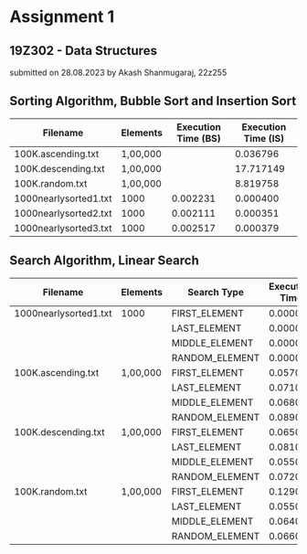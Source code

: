 # Assignment 1
## 19Z302 - Data Structures
submitted on 28.08.2023 by Akash Shanmugaraj, 22z255


## Sorting Algorithm, Bubble Sort and Insertion Sort
|Filename|Elements|Execution Time (BS)|Execution Time (IS)|
|-|-|-|-|
|100K.ascending.txt|1,00,000||0.036796|
|100K.descending.txt|1,00,000||17.717149|
|100K.random.txt|1,00,000||8.819758|
|1000nearlysorted1.txt|1000|0.002231|0.000400|
|1000nearlysorted2.txt|1000|0.002111|0.000351|
|1000nearlysorted3.txt|1000|0.002517|0.000379|

## Search Algorithm, Linear Search

|Filename|Elements|Search Type|Execution Time|
|-|-|-|-|
|1000nearlysorted1.txt|1000|FIRST_ELEMENT|0.000000|
|||LAST_ELEMENT|0.000000|
|||MIDDLE_ELEMENT|0.000000|
|||RANDOM_ELEMENT|0.000000|
|100K.ascending.txt|1,00,000|FIRST_ELEMENT|0.057000|
|||LAST_ELEMENT|0.071000|
|||MIDDLE_ELEMENT|0.068000|
|||RANDOM_ELEMENT|0.089000|
|100K.descending.txt|1,00,000|FIRST_ELEMENT|0.065000|
|||LAST_ELEMENT|0.081000|
|||MIDDLE_ELEMENT|0.055000|
|||RANDOM_ELEMENT|0.07200|
|100K.random.txt|1,00,000|FIRST_ELEMENT|0.129000|
|||LAST_ELEMENT|0.055000|
|||MIDDLE_ELEMENT|0.064000|
|||RANDOM_ELEMENT|0.066000|
